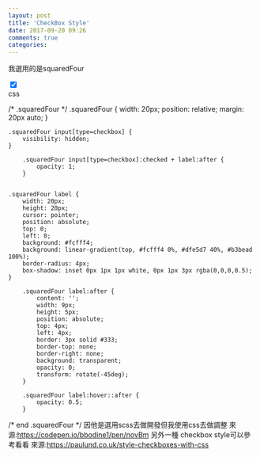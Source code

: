 ```yaml
---
layout: post
title: 'CheckBox Style'
date: 2017-09-20 09:26
comments: true
categories: 
---
```

我選用的是squaredFour
<div class="squaredFour">
<input type="checkbox" value="None" id="squaredFour" name="check" checked />
<label for="squaredFour"></label>
</div>
css

/* .squaredFour */
.squaredFour {
    width: 20px;
    position: relative;
    margin: 20px auto;
}

    .squaredFour input[type=checkbox] {
        visibility: hidden;
    }

        .squaredFour input[type=checkbox]:checked + label:after {
            opacity: 1;
        }


    .squaredFour label {
        width: 20px;
        height: 20px;
        cursor: pointer;
        position: absolute;
        top: 0;
        left: 0;
        background: #fcfff4;
        background: linear-gradient(top, #fcfff4 0%, #dfe5d7 40%, #b3bead 100%);
        border-radius: 4px;
        box-shadow: inset 0px 1px 1px white, 0px 1px 3px rgba(0,0,0,0.5);
    }

        .squaredFour label:after {
            content: '';
            width: 9px;
            height: 5px;
            position: absolute;
            top: 4px;
            left: 4px;
            border: 3px solid #333;
            border-top: none;
            border-right: none;
            background: transparent;
            opacity: 0;
            transform: rotate(-45deg);
        }

        .squaredFour label:hover::after {
            opacity: 0.5;
        }
/* end .squaredFour */
因他是選用scss去做開發但我使用css去做調整
來源:https://codepen.io/bbodine1/pen/novBm
另外一種 checkbox style可以參考看看
來源:https://paulund.co.uk/style-checkboxes-with-css